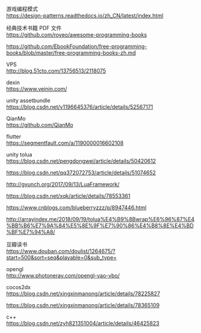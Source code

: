 游戏编程模式  
https://design-patterns.readthedocs.io/zh_CN/latest/index.html

经典技术书籍 PDF 文件  
https://github.com/royeo/awesome-programming-books 

https://github.com/EbookFoundation/free-programming-books/blob/master/free-programming-books-zh.md


VPS  
http://blog.51cto.com/13756513/2118075

dexin  
https://www.veinin.com/

unity assetbundle  
https://blog.csdn.net/y1196645376/article/details/52567171

QianMo    
https://github.com/QianMo

flutter  
https://segmentfault.com/a/1190000016602108  

unity tolua  
https://blog.csdn.net/pengdongwei/article/details/50420612

https://blog.csdn.net/qq372072753/article/details/51074652  

http://gyunch.org/2017/09/13/LuaFramework/  

https://blog.csdn.net/xqk/article/details/78553361  

https://www.cnblogs.com/blueberryzzz/p/8947446.html  

http://arrayindex.me/2018/09/19/tolua%E4%B9%8Bwrap%E6%96%87%E4%BB%B6%E7%9A%84%E5%8E%9F%E7%90%86%E4%B8%8E%E4%BD%BF%E7%94%A8/  

豆瓣读书  
https://www.douban.com/doulist/1264675/?start=500&sort=seq&playable=0&sub_type=

opengl  
http://www.photoneray.com/opengl-vao-vbo/

cocos2dx   
https://blog.csdn.net/xingxinmanong/article/details/78225827

https://blog.csdn.net/xingxinmanong/article/details/78365109  

c++  
https://blog.csdn.net/zyh821351004/article/details/46425823  



 

